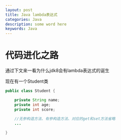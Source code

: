 ```yaml
---
layout: post
title: Java lambda表达式
categories: Java
description: some word here
keywords: Java
---
```


# 代码进化之路
通过下文来一看为什么jdk8会有lambda表达式的诞生

现在有一个Student类
```java
public class Student {

    private String name;
    private int age;
    private int score;
	
	//无参构造方法、有参构造方法、对应的get和set方法省略
	...

}
```
